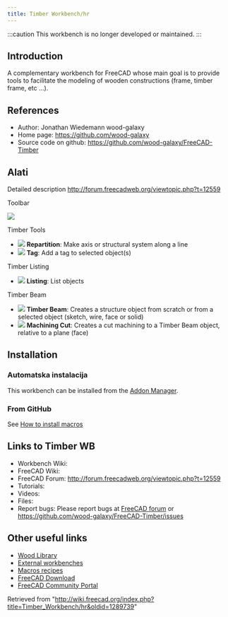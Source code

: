 ```yaml
---
title: Timber Workbench/hr
---
```


:::caution
This workbench is no longer developed or maintained.
:::

## Introduction

A complementary workbench for FreeCAD whose main goal is to provide tools to facilitate the modeling of wooden constructions (frame, timber frame, etc ...).

## References

- Author: Jonathan Wiedemann wood-galaxy
- Home page: <https://github.com/wood-galaxy>
- Source code on github: <https://github.com/wood-galaxy/FreeCAD-Timber>

## Alati

Detailed description <http://forum.freecadweb.org/viewtopic.php?t=12559>

Toolbar

![](/images/Timber-menu-orizz.png)

Timber Tools

- ![](/images/Timber-Repartition.svg) **Repartition**: Make axis or structural system along a line
- ![](/images/Timber-Tag.svg) **Tag**: Add a tag to selected object(s)

Timber Listing

- ![](/images/Timber-Listing.svg) **Listing**: List objects

Timber Beam

- ![](/images/Timber-Beam.svg) **Timber Beam**: Creates a structure object from scratch or from a selected object (sketch, wire, face or solid)
- ![](/images/Timber-MachiningCut.svg) **Machining Cut**: Creates a cut machining to a Timber Beam object, relative to a plane (face)

## Installation

### Automatska instalacija

This workbench can be installed from the [Addon Manager](/Std_AddonMgr "Std AddonMgr").

### From GitHub

See [How to install macros](/How_to_install_macros "How to install macros")

## Links to Timber WB

- Workbench Wiki:
- FreeCAD Wiki:
- FreeCAD Forum: <http://forum.freecadweb.org/viewtopic.php?t=12559>
- Tutorials:
- Videos:
- Files:
- Report bugs: Please report bugs at [FreeCAD forum](http://forum.freecadweb.org/index.php) or <https://github.com/wood-galaxy/FreeCAD-Timber/issues>

## Other useful links

- [Wood Library](https://github.com/wood-galaxy/FC-Library)
- [External workbenches](/External_workbenches "External workbenches")
- [Macros recipes](/Macros_recipes "Macros recipes")
- [FreeCAD Download](/Download "Download")
- [FreeCAD Community Portal](/FreeCAD_Community_Portal "FreeCAD Community Portal")

Retrieved from "<http://wiki.freecad.org/index.php?title=Timber_Workbench/hr&oldid=1289739>"
